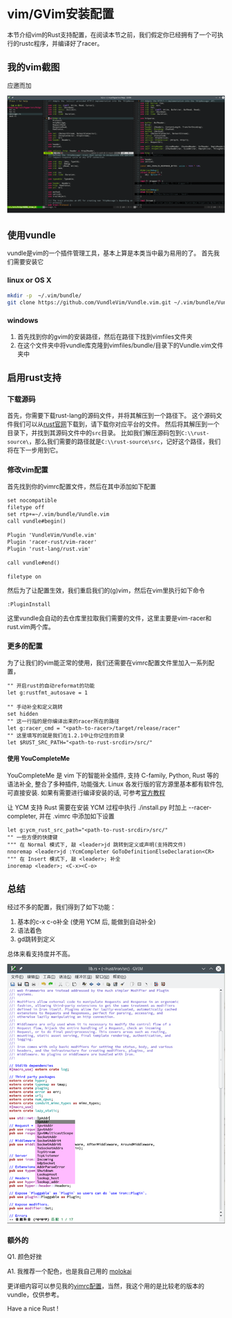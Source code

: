 # vim/GVim安装配置

本节介绍vim的Rust支持配置，在阅读本节之前，我们假定你已经拥有了一个可执行的rustc程序，并编译好了racer。

## 我的vim截图

应邀而加

![此处应该有截图](../image/editor-vim-wayslog.png)

## 使用vundle

vundle是vim的一个插件管理工具，基本上算是本类当中最为易用的了。
首先我们需要安装它

### linux or OS X
```bash
mkdir -p  ~/.vim/bundle/
git clone https://github.com/VundleVim/Vundle.vim.git ~/.vim/bundle/Vundle.vim
```

### windows

1. 首先找到你的gvim的安装路径，然后在路径下找到vimfiles文件夹
2. 在这个文件夹中将vundle库克隆到vimfiles/bundle/目录下的Vundle.vim文件夹中

## 启用rust支持

### 下载源码

首先，你需要下载rust-lang的源码文件，并将其解压到一个路径下。
这个源码文件我们可以从[rust官网](https://www.rust-lang.org/downloads.html)下载到，请下载你对应平台的文件。
然后将其解压到一个目录下，并找到其源码文件中的`src`目录。
比如我们解压源码包到`C:\\rust-source\`，那么我们需要的路径就是`C:\\rust-source\src`，记好这个路径，我们将在下一步用到它。

### 修改vim配置

首先找到你的vimrc配置文件，然后在其中添加如下配置

```vim
set nocompatible
filetype off
set rtp+=~/.vim/bundle/Vundle.vim
call vundle#begin()

Plugin 'VundleVim/Vundle.vim'
Plugin 'racer-rust/vim-racer'
Plugin 'rust-lang/rust.vim'

call vundle#end()

filetype on
```

然后为了让配置生效，我们重启我们的(g)vim，然后在vim里执行如下命令

```
:PluginInstall
```

这里vundle会自动的去仓库里拉取我们需要的文件，这里主要是vim-racer和rust.vim两个库。

### 更多的配置

为了让我们的vim能正常的使用，我们还需要在vimrc配置文件里加入一系列配置，

```vim
"" 开启rust的自动reformat的功能
let g:rustfmt_autosave = 1

"" 手动补全和定义跳转
set hidden
"" 这一行指的是你编译出来的racer所在的路径
let g:racer_cmd = "<path-to-racer>/target/release/racer"
"" 这里填写的就是我们在1.2.1中让你记住的目录
let $RUST_SRC_PATH="<path-to-rust-srcdir>/src/"
```

#### 使用 YouCompleteMe

YouCompleteMe 是 vim 下的智能补全插件, 支持 C-family, Python, Rust 等的语法补全, 整合了多种插件, 功能强大. Linux 各发行版的官方源里基本都有软件包, 可直接安装. 如果有需要进行编译安装的话, 可参考[官方教程](https://github.com/Valloric/YouCompleteMe#installation)

让 YCM 支持 Rust 需要在安装 YCM 过程中执行 ./install.py 时加上 --racer-completer, 并在 .vimrc 中添加如下设置
```
let g:ycm_rust_src_path="<path-to-rust-srcdir>/src/"
"" 一些方便的快捷键
""" 在 Normal 模式下, 敲 <leader>jd 跳转到定义或声明(支持跨文件)
nnoremap <leader>jd :YcmCompleter GoToDefinitionElseDeclaration<CR>
""" 在 Insert 模式下, 敲 <leader>; 补全
inoremap <leader>; <C-x><C-o>
```

## 总结

经过不多的配置，我们得到了如下功能：

  1. 基本的c-x c-o补全 (使用 YCM 后, 能做到自动补全)
  2. 语法着色
  3. gd跳转到定义

总体来看支持度并不高。

![此处应该有第二张截图](../image/editor-vim-welldone.png)

### 额外的
Q1. 颜色好挫

A1. 我推荐一个配色，也是我自己用的 [molokai](https://github.com/tomasr/molokai)

更详细内容可以参见我的[vimrc配置](https://github.com/wayslog/dotfiles/blob/master/_vimrc)，当然，我这个用的是比较老的版本的vundle，仅供参考。

Have a nice Rust !
